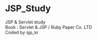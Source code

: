 # JSP_Study
 JSP & Servlet study <br/>
 Book : Servlet & JSP / Ruby Paper Co. LTD <br/>
 Coded by sjp_kr